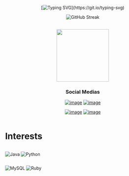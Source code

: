 <div align="center">
  
[![Typing SVG](https://readme-typing-svg.herokuapp.com?font=Fira+Code&duration=950&pause=650&color=FFB423&random=false&width=435&lines=Sup!+Im+Victor;Do+you+want+to+know+more+about+me%3F;Explore+my+profile!;Iai!+Eu+me+chamo+Victor.;Quer+saber+mais+sobre+mim%3F;Explore+meu+perfil!)](https://git.io/typing-svg)
  
  ![GitHub Streak](https://streak-stats.demolab.com/?user=VictorFCosta2007&theme=highcontrast)
</div>

<div align="center"">
  
  

  
  <br>
  <img height="170em" src="https://github-readme-stats.vercel.app/api/top-langs/?username=VictorFCosta2007&layout=compact&theme=vision-friendly-dark"/>
  <br>

</div>

<div align="center">
    <h3>Social Medias</h3>
  
  [![image](https://img.shields.io/badge/WhatsApp-25D366?style=for-the-badge&logo=whatsapp&logoColor=white)](https://api.whatsapp.com/send?phone=5511986445869)
  [![image](https://img.shields.io/badge/Instagram-E4405F?style=for-the-badge&logo=instagram&logoColor=white)](https://www.instagram.com/ferreiracostavictor/)
  
  [![image](https://img.shields.io/badge/Gmail-D14836?style=for-the-badge&logo=gmail&logoColor=white)](mailto:victorferreiracosta@gmail.com)
  [![image](https://img.shields.io/badge/LinkedIn-0077B5?style=for-the-badge&logo=linkedin&logoColor=white)](https://www.linkedin.com/in/victor-ferreira-54549a2a9/)


<div style="display: flex; flex-direction: column;" align="left">
  <h1>Interests</h1>
  <div style="flex: 1;">

![Java](https://img.shields.io/badge/java-%23ED8B00.svg?style=for-the-badge&logo=openjdk&logoColor=white)
![Python](https://img.shields.io/badge/python-3670A0?style=for-the-badge&logo=python&logoColor=ffdd54)
  
  </div>
  <div style="flex: 1;">

![MySQL](https://img.shields.io/badge/MySQL-00000F?style=for-the-badge&logo=mysql&logoColor=white)
![Ruby](https://img.shields.io/badge/Ruby-CC342D?style=for-the-badge&logo=ruby&logoColor=white)
  </div>

 
 
  
  
  



  
  
    

